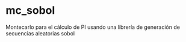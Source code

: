 mc_sobol
========

Montecarlo para el cálculo de PI usando una librería de generación de secuencias aleatorias sobol